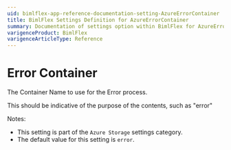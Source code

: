 ```yaml
---
uid: bimlflex-app-reference-documentation-setting-AzureErrorContainer
title: BimlFlex Settings Definition for AzureErrorContainer
summary: Documentation of settings option within BimlFlex for AzureErrorContainer
varigenceProduct: BimlFlex
varigenceArticleType: Reference
---
```


# Error Container

The Container Name to use for the Error process.

This should be indicative of the purpose of the contents, such as "error"

Notes:
* This setting is part of the `Azure Storage` settings category.
 * The default value for this setting is `error`.
